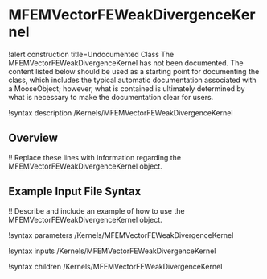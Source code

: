 # MFEMVectorFEWeakDivergenceKernel

!alert construction title=Undocumented Class
The MFEMVectorFEWeakDivergenceKernel has not been documented. The content listed below should be used as a starting point for
documenting the class, which includes the typical automatic documentation associated with a
MooseObject; however, what is contained is ultimately determined by what is necessary to make the
documentation clear for users.

!syntax description /Kernels/MFEMVectorFEWeakDivergenceKernel

## Overview

!! Replace these lines with information regarding the MFEMVectorFEWeakDivergenceKernel object.

## Example Input File Syntax

!! Describe and include an example of how to use the MFEMVectorFEWeakDivergenceKernel object.

!syntax parameters /Kernels/MFEMVectorFEWeakDivergenceKernel

!syntax inputs /Kernels/MFEMVectorFEWeakDivergenceKernel

!syntax children /Kernels/MFEMVectorFEWeakDivergenceKernel
